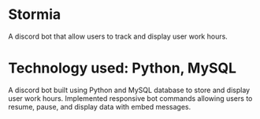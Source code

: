 # Stormia
A discord bot that allow users to track and display user work hours.

# Technology used: Python, MySQL
A discord bot built using Python and MySQL database to store and display user work hours. Implemented responsive bot commands allowing users to resume, pause, and display data with embed messages.
